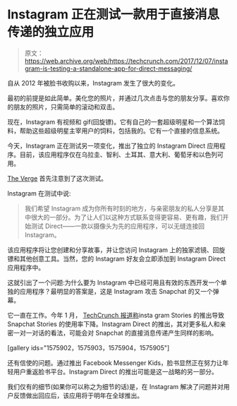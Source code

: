 # Instagram 正在测试一款用于直接消息传递的独立应用 

> 原文：<https://web.archive.org/web/https://techcrunch.com/2017/12/07/instagram-is-testing-a-standalone-app-for-direct-messaging/>

自从 2012 年被脸书收购以来，Instagram 发生了很大的变化。

最初的前提是如此简单。美化您的照片，并通过几次点击与您的朋友分享。喜欢你的朋友的照片，只需简单的滚动和双击。

现在，Instagram 有视频和 gif(回旋镖)。它有自己的一套超级明星和一个算法饲料，帮助这些超级明星主宰用户的饲料，包括我的。它有一个直接的信息系统。

今天，Instagram 正在测试另一项变化，推出了独立的 Instagram Direct 应用程序。目前，该应用程序仅在乌拉圭、智利、土耳其、意大利、葡萄牙和以色列可用。

[The Verge](https://web.archive.org/web/20221226172454/https://www.theverge.com/2017/12/7/16740280/instagram-direct-messaging-app-test-standalone) 首先注意到了这次测试。

Instagram 在测试中说:

> 我们希望 Instagram 成为你所有时刻的地方，与亲密朋友的私人分享是其中很大的一部分。为了让人们以这种方式联系变得更容易、更有趣，我们开始测试 Direct——一款以摄像头为先的应用程序，可以无缝连接回 Instagram。

该应用程序将让您创建和分享故事，并让您访问 Instagram 上的独家滤镜、回旋镖和其他创意工具。当然，您的 Instagram 好友会立即添加到 Instagram Direct 应用程序中。

这就引出了一个问题:为什么要为 Instagram 中已经可用且有效的东西开发一个单独的应用程序？最明显的答案是，这是 Instagram 攻击 Snapchat 的又一个弹幕。

它一直在工作。今年 1 月， [TechCrunch 报道称](https://web.archive.org/web/20221226172454/https://techcrunch.com/2017/01/30/attack-of-the-clone/)insta gram Stories 的推出导致 Snapchat Stories 的使用率下降。Instagram Direct 的推出，其对更多私人和亲密一对一对话的看法，可能会对 Snapchat 的直接消息传递产生同样的影响。

[gallery ids="1575902，1575903，1575904，1575905"]

还有信使的问题。通过推出 Facebook Messenger Kids，脸书显然正在努力让年轻用户重返脸书平台。Instagram Direct 的推出可能是这一战略的另一部分。

我们仅有的细节(如果你可以称之为细节的话)是，在 Instagram 解决了问题并对用户反馈做出回应后，该应用将于明年在全球推出。